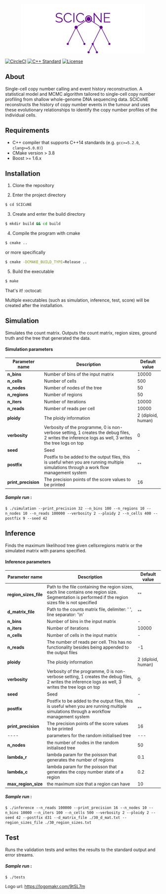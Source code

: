 <div align="center">
  <img src="logo.png" >
</div>


[![CircleCI](https://circleci.com/gh/anilbey/SCICoNE.svg?style=svg&circle-token=ccc7efcfe007311847eb0d7260382125518d68ca)](https://circleci.com/gh/anilbey/SCICoNE)
[![C++ Standard](https://img.shields.io/badge/c++-14-blueviolet?style=flat&logo=c%2B%2B)](https://en.wikipedia.org/wiki/C%2B%2B14)
[![License](https://img.shields.io/:license-GPLv3-blueviolet.svg?style=flat&logo=gnu)](http://www.gnu.org/licenses/gpl-3.0.html)


## About

Single-cell copy number calling and event history reconstruction.
A statistical model and MCMC algorithm tailored to single-cell copy
number profiling from shallow whole-genome DNA sequencing data. SCICoNE reconstructs the
history of copy number events in the tumour and uses these evolutionary relationships to identify
the copy number profiles of the individual cells. 

## Requirements

* C++ compiler that supports C++14 standards (e.g. `gcc>=5.2.0`, `clang>=5.0.0)`)
* CMake version > 3.8
* Boost >= 1.6.x

## Installation

1. Clone the repository

2. Enter the project directory
```bash
$ cd SCICoNE
```
3. Create and enter the build directory
```bash
$ mkdir build && cd build
```
4. Compile the program with cmake
```bash
$ cmake ..
```

or more specifically
```bash
$ cmake -DCMAKE_BUILD_TYPE=Release ..
```

5. Build the executable
```bash
$ make
```
That's it! :octocat:

Multiple executables (such as simulation, inference, test, score) will be created after the installation.

## Simulation
Simulates the count matrix. Outputs the count matrix, region sizes, ground truth and the tree that generated the data.

#### Simulation parameters

| Parameter name | Description | Default value |
| ---- | -------- | --- | 
| **n_bins** | Number of bins of the input matrix | 10000 |
| **n_cells** | Number of cells | 500 |
| **n_nodes** | Number of nodes of the tree | 50 |
| **n_regions** | Number of regions | 50 |
| **n_iters** | Number of iterations | 10000 |
| **n_reads** | Number of reads per cell | 10000 |
| **ploidy** | The ploidy information | 2 (diploid, human) |
| **verbosity** | Verbosity of the programme, 0 is non-verbose setting, 1 creates the debug files, 2 writes the inference logs as well, 3 writes the tree logs on top | 0 |
| **seed** | Seed | - |
| **postfix** | Postfix to be added to the output files, this is useful when you are running multiple simulations through a work flow management system | "" |
| **print_precision** | The precision points of the score values to be printed | 16 |

#### *Sample run* :
```shell
$ ./simulation --print_precision 32 --n_bins 100 --n_regions 10 --n_nodes 10 --n_reads 100000 --verbosity 2 --ploidy 2 --n_cells 400 --postfix 9 --seed 42   
```

## Inference
Finds the maximum likelihood tree given cellsxregions matrix or the simulated matrix with params specified.

#### Inference parameters

| Parameter name | Description | Default value |
| ---- | -------- | --- | 
| **region_sizes_file** | Path to the file containing the region sizes, each line contains one region size. Segmentation is performed if the region sizes file is not specified | "" |
| **d_matrix_file** | Path to the counts matrix file, delimiter: ' ', line separator: '\n'  | "" |
| **n_bins** | Number of bins in the input matrix | - |
| **n_iters** | Number of iterations | 10000 |
| **n_cells** | Number of cells in the input matrix | - |
| **n_reads** | The number of reads per cell. This has no functionality besides being appended to the output files | -1 |
| **ploidy** | The ploidy information | 2 (diploid, human) |
| **verbosity** | Verbosity of the programme, 0 is non-verbose setting, 1 creates the debug files, 2 writes the inference logs as well, 3 writes the tree logs on top | 0 |
| **seed** | Seed | - |
| **postfix** | Postfix to be added to the output files, this is useful when you are running multiple simulations through a workflow management system | "" |
| **print_precision** | The precision points of the score values to be printed | 16 |
| ---- | parameters for the random initialised tree | --- | 
| **n_nodes** | the number of nodes in the random initialised tree | 50 |
| **lambda_r** | lambda param for the poisson that generates the number of regions | 0.1 |
| **lambda_c** | lambda param for the poisson that generates the copy number state of a region | 0.2 |
| **max_region_size** | the maximum size that a region can have | 10 |


#### *Sample run* :
```shell
$ ./inference --n_reads 100000 --print_precision 16 --n_nodes 10 --n_bins 10000 --n_iters 100 --n_cells 500 --verbosity 2 --ploidy 2 --seed 42 --postfix d31 --d_matrix_file ./30_d_mat.txt --region_sizes_file ./30_region_sizes.txt 
```

## Test
Runs the validation tests and writes the results to the standard output and error streams.
#### *Sample run* :
```shell
$ ./tests
```

Logo url: https://logomakr.com/9tSL7m
